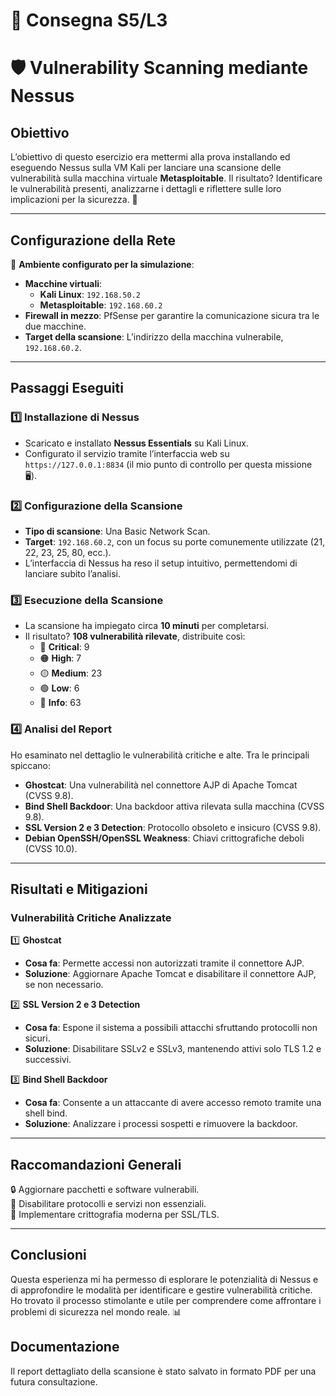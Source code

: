 # 📝 Consegna S5/L3
# 🛡️ Vulnerability Scanning mediante Nessus 

## Obiettivo
L’obiettivo di questo esercizio era mettermi alla prova installando ed eseguendo Nessus sulla VM Kali per lanciare una scansione delle vulnerabilità sulla macchina virtuale **Metasploitable**. 
Il risultato? Identificare le vulnerabilità presenti, analizzarne i dettagli e riflettere sulle loro implicazioni per la sicurezza. 🚀

---

## Configurazione della Rete
📍 **Ambiente configurato per la simulazione**:  
- **Macchine virtuali**:
  - **Kali Linux**: `192.168.50.2`
  - **Metasploitable**: `192.168.60.2`  
- **Firewall in mezzo**: PfSense per garantire la comunicazione sicura tra le due macchine.  
- **Target della scansione**: L’indirizzo della macchina vulnerabile, `192.168.60.2`.

---

## Passaggi Eseguiti

### 1️⃣ Installazione di Nessus
- Scaricato e installato **Nessus Essentials** su Kali Linux.  
- Configurato il servizio tramite l’interfaccia web su `https://127.0.0.1:8834` (il mio punto di controllo per questa missione 🖥️).  

### 2️⃣ Configurazione della Scansione
- **Tipo di scansione**: Una Basic Network Scan.  
- **Target**: `192.168.60.2`, con un focus su porte comunemente utilizzate (21, 22, 23, 25, 80, ecc.).  
- L’interfaccia di Nessus ha reso il setup intuitivo, permettendomi di lanciare subito l’analisi.  

### 3️⃣ Esecuzione della Scansione
- La scansione ha impiegato circa **10 minuti** per completarsi.  
- Il risultato? **108 vulnerabilità rilevate**, distribuite così:  
  - 🔴 **Critical**: 9  
  - 🟠 **High**: 7  
  - 🟡 **Medium**: 23  
  - 🟢 **Low**: 6  
  - 📄 **Info**: 63  

### 4️⃣ Analisi del Report
Ho esaminato nel dettaglio le vulnerabilità critiche e alte. Tra le principali spiccano:  
- **Ghostcat**: Una vulnerabilità nel connettore AJP di Apache Tomcat (CVSS 9.8).  
- **Bind Shell Backdoor**: Una backdoor attiva rilevata sulla macchina (CVSS 9.8).  
- **SSL Version 2 e 3 Detection**: Protocollo obsoleto e insicuro (CVSS 9.8).  
- **Debian OpenSSH/OpenSSL Weakness**: Chiavi crittografiche deboli (CVSS 10.0).

---

## Risultati e Mitigazioni

### Vulnerabilità Critiche Analizzate  
1️⃣ **Ghostcat**  
- **Cosa fa**: Permette accessi non autorizzati tramite il connettore AJP.  
- **Soluzione**: Aggiornare Apache Tomcat e disabilitare il connettore AJP, se non necessario.  

2️⃣ **SSL Version 2 e 3 Detection**  
- **Cosa fa**: Espone il sistema a possibili attacchi sfruttando protocolli non sicuri.  
- **Soluzione**: Disabilitare SSLv2 e SSLv3, mantenendo attivi solo TLS 1.2 e successivi.  

3️⃣ **Bind Shell Backdoor**  
- **Cosa fa**: Consente a un attaccante di avere accesso remoto tramite una shell bind.  
- **Soluzione**: Analizzare i processi sospetti e rimuovere la backdoor.  

---

## Raccomandazioni Generali  
🔒 Aggiornare pacchetti e software vulnerabili.  
🛑 Disabilitare protocolli e servizi non essenziali.  
🔐 Implementare crittografia moderna per SSL/TLS.

---

## Conclusioni
Questa esperienza mi ha permesso di esplorare le potenzialità di Nessus e di approfondire le modalità per identificare e gestire vulnerabilità critiche. Ho trovato il processo stimolante e utile per comprendere come affrontare i problemi di sicurezza nel mondo reale. 📊

## Documentazione
Il report dettagliato della scansione è stato salvato in formato PDF per una futura consultazione.  

